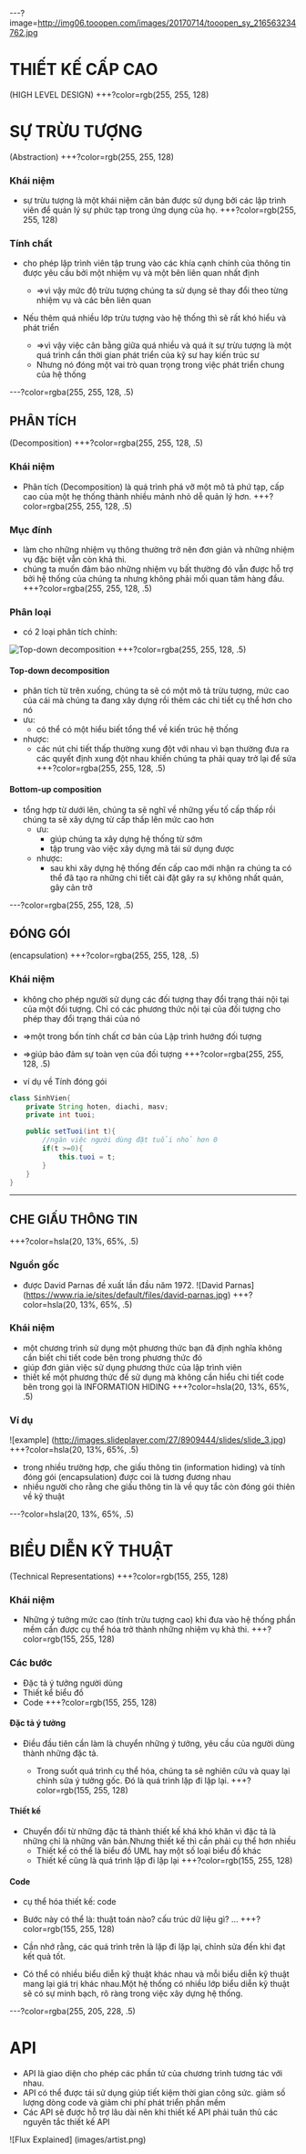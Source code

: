 ---?image=http://img06.tooopen.com/images/20170714/tooopen_sy_216563234762.jpg
# THIẾT KẾ CẤP CAO
(HIGH LEVEL DESIGN)
+++?color=rgb(255, 255, 128)

# SỰ TRỪU TƯỢNG
(Abstraction)
+++?color=rgb(255, 255, 128)
### Khái niệm

- sự trừu tượng là một khái niệm căn bản được sử dụng bởi các lập trình viên để quản lý sự phức tạp trong ứng dụng của họ.
+++?color=rgb(255, 255, 128)

### Tính chất

- cho phép lập trình viên tập trung vào các khía cạnh chính của thông tin được yêu cầu bởi một nhiệm vụ và một bên liên quan nhất định
  - =>vì vậy mức độ trừu tượng chúng ta sử dụng sẽ thay đổi theo từng nhiệm vụ và các bên liên quan
  
- Nếu thêm quá nhiều lớp trừu tượng vào hệ thống thì sẽ rất khó hiểu và phát triển
  - =>vì vậy việc cân bằng giữa quá nhiều và quá ít sự trừu tượng là một quá trình cần thời gian phát triển của kỹ sư  hay kiến trúc sư
  - Nhưng nó đóng một vai trò quan trọng trong việc phát triển chung của hệ thống

---?color=rgba(255, 255, 128, .5)

## PHÂN TÍCH
(Decomposition)
+++?color=rgba(255, 255, 128, .5)

### Khái niệm 

- Phân tích (Decomposition) là quá trình phá vỡ một mô tả phứ tạp, cấp cao của một hẹ thống thành nhiều mảnh nhỏ dễ quản lý hơn.
+++?color=rgba(255, 255, 128, .5)

### Mục đính

- làm cho những nhiệm vụ thông thường trở nên đơn giản và những nhiệm vụ đặc biệt vẫn còn khả thi.
- chúng ta muốn đảm bảo những nhiệm vụ bất thường đó vẫn được hỗ trợ bởi hệ thống của chúng ta nhưng không phải mối quan tâm hàng đầu.
+++?color=rgba(255, 255, 128, .5)

### Phân loại

- có 2 loại phân tích chính:

![Top-down decomposition](http://cdn.expertz.me/wp-content/uploads/TopDownAndBottomUpFeatureImage.jpg)
+++?color=rgba(255, 255, 128, .5)

#### Top-down decomposition
  - phân tích từ trên xuống, chúng ta sẽ có một mô tả trừu tượng, mức cao của cái mà chúng ta đang xây dựng rồi thêm các chi tiết cụ thể hơn cho nó 
  - ưu:
    - có thể có một hiểu biết tổng thể về kiến trúc hệ thống
  - nhược:
    - các nút chi tiết thấp thường xung đột với nhau vì bạn thường đưa ra các quyết định xung đột nhau khiến chúng ta phải quay trở lại để sửa
+++?color=rgba(255, 255, 128, .5)

#### Bottom-up composition
- tổng hợp từ dưới lên, chúng ta sẽ nghĩ về những yếu tố cấp thấp rồi chúng ta sẽ xây dựng  từ cấp thấp lên mức cao hơn
  - ưu:
    - giúp chúng ta xây dựng hệ thống từ sớm
    - tập trung vào việc xây dựng mã tái sử dụng được
  - nhược:
    - sau khi xây dựng hệ thống đến cấp cao mới nhận ra chúng ta có thể đã tạo ra những chi tiết cài đặt gây ra sự không nhất quán, gây cản trở

---?color=rgba(255, 255, 128, .5)

## ĐÓNG GÓI
(encapsulation)
+++?color=rgba(255, 255, 128, .5)

### Khái niệm

-  không cho phép người sử dụng các đối tượng thay đổi trạng thái nội tại của một đối tượng. Chỉ có các phương thức nội tại của đối tượng cho phép thay đổi trạng thái của nó

- =>một trong bốn tính chất cơ bản của Lập trình hướng đối tượng

- =>giúp bảo đảm sự toàn vẹn của đối tượng
+++?color=rgba(255, 255, 128, .5)

- ví dụ về Tính đóng gói

```Java
class SinhVien{
    private String hoten, diachi, masv;
    private int tuoi;

    public setTuoi(int t){
        //ngăn việc người dùng đặt tuổi nhỏ hơn 0
        if(t >=0){
            this.tuoi = t;
        }
    }
}
```

---
## CHE GIẤU THÔNG TIN
+++?color=hsla(20, 13%, 65%, .5)

### Nguồn gốc

- được  David Parnas đề xuất lần đầu năm 1972.
![David Parnas]
(https://www.ria.ie/sites/default/files/david-parnas.jpg)
+++?color=hsla(20, 13%, 65%, .5)

### Khái niệm
- một chương trình sử dụng một phương thức bạn đã định nghĩa không cần biết chi tiết code bên trong phương thức đó
- giúp đơn giản việc sử dụng phương thức của lập trình viên
- thiết kế một phương thức để sử dụng mà không cần hiểu chi tiết code bên trong gọi là INFORMATION HIDING 
+++?color=hsla(20, 13%, 65%, .5)

### Ví dụ
![example]
(http://images.slideplayer.com/27/8909444/slides/slide_3.jpg)
+++?color=hsla(20, 13%, 65%, .5)
- trong nhiều trường hợp, che giấu thông tin (information hiding) và tính đóng gói (encapsulation) được coi là tương đương nhau
- nhiều người cho rằng che giấu thông tin là về quy tắc còn đóng gói thiên về kỹ thuật

---?color=hsla(20, 13%, 65%, .5)
# BIỂU DIỄN KỸ THUẬT
(Technical Representations)
+++?color=rgb(155, 255, 128)

### Khái niệm

- Những ý tưởng mức cao (tính trừu tượng cao) khi đưa vào hệ thống phần mềm cần được cụ thể hóa trở thành những nhiệm vụ khả thi.
+++?color=rgb(155, 255, 128)

### Các bước

- Đặc tả ý tưởng người dùng
- Thiết kể biểu đồ
- Code
+++?color=rgb(155, 255, 128)

#### Đặc tả ý tưởng

- Điều đầu tiên cần làm là chuyển những ý tưởng, yêu cầu của người dùng thành những đặc tả.

  - Trong suốt quá trình cụ thể hóa, chúng ta sẽ nghiên cứu và quay lại chỉnh sửa ý tưởng gốc. Đó là quá trình lặp đi lặp lại.
+++?color=rgb(155, 255, 128)

#### Thiết kế
- Chuyển đổi từ những đặc tả thành thiết kế khá khó khăn vì đặc tả là những chỉ là những văn bản.Nhưng thiết kế thì cần phải cụ thể hơn nhiều
  - Thiết kế có thể là biểu đồ UML hay một số loại biểu đồ khác
  - Thiết kế cũng là quá trình lặp đi lặp lại
+++?color=rgb(155, 255, 128)

#### Code

- cụ thể hóa thiết kế: code
- Bước này có thể là: thuật toán nào? cấu trúc dữ liệu gì? ...
+++?color=rgb(155, 255, 128)

- Cần nhớ rằng, các quá trình trên là lặp đi lặp lại, chỉnh sửa đến khi đạt kết quả tốt.

- Có thể có nhiều biểu diễn kỹ thuật khác nhau và mỗi biểu diễn kỹ thuật mang lại giá trị khác nhau.Một hệ thống có nhiều lớp biểu diễn kỹ thuật sẽ có sự minh bạch, rõ ràng trong việc xây dựng hệ thống.

---?color=rgba(255, 205, 228, .5) 
# API

- API là giao diện cho phép các phần tử của chương trình tương tác với nhau.
- API có thể được tái sử dụng giúp tiết kiệm thời gian công sức. giảm số lượng dòng code và giảm chi phí phát triển phần mềm
- Các API sẽ được hỗ trợ lâu dài nên khi thiết kế API phải tuân thủ các nguyên tắc thiết kế API

![Flux Explained]
(images/artist.png)
